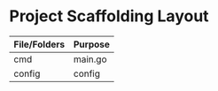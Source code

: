 # Project Scaffolding Layout

| File/Folders   | Purpose                           |
| -------------- | --------------------------------- |
| cmd       | main.go |
| config | config |
